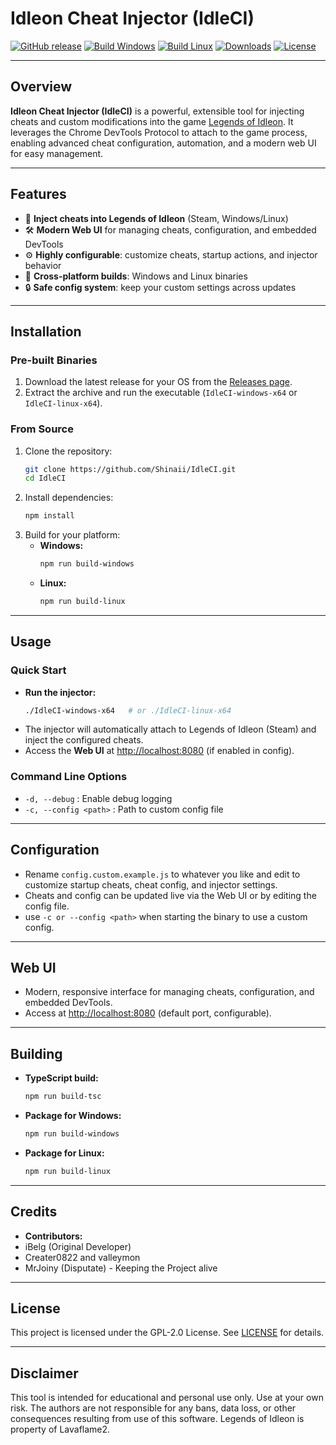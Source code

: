 # Idleon Cheat Injector (IdleCI)

[![GitHub release](https://img.shields.io/github/v/release/Shinaii/IdleCI?style=for-the-badge)](https://github.com/Shinaii/IdleCI/releases)
[![Build Windows](https://img.shields.io/badge/build-windows-blue?style=for-the-badge&logo=windows)](https://github.com/Shinaii/IdleCI/actions)
[![Build Linux](https://img.shields.io/badge/build-linux-yellow?style=for-the-badge&logo=linux)](https://github.com/Shinaii/IdleCI/actions)
[![Downloads](https://img.shields.io/github/downloads/Shinaii/IdleCI/total?style=for-the-badge)](https://github.com/Shinaii/IdleCI/releases)
[![License](https://img.shields.io/github/license/Shinaii/IdleCI?style=for-the-badge)](LICENSE)

---

## Overview

**Idleon Cheat Injector (IdleCI)** is a powerful, extensible tool for injecting cheats and custom modifications into the game [Legends of Idleon](https://www.legendsofidleon.com/). It leverages the Chrome DevTools Protocol to attach to the game process, enabling advanced cheat configuration, automation, and a modern web UI for easy management.

---

## Features

- 🚀 **Inject cheats into Legends of Idleon** (Steam, Windows/Linux)
- 🛠️ **Modern Web UI** for managing cheats, configuration, and embedded DevTools
- ⚙️ **Highly configurable**: customize cheats, startup actions, and injector behavior
- 📝 **Cross-platform builds**: Windows and Linux binaries
- 🔒 **Safe config system**: keep your custom settings across updates

---

## Installation

### Pre-built Binaries

1. Download the latest release for your OS from the [Releases page](https://github.com/Shinaii/IdleCI/releases).
2. Extract the archive and run the executable (`IdleCI-windows-x64` or `IdleCI-linux-x64`).

### From Source

1. Clone the repository:
   ```sh
   git clone https://github.com/Shinaii/IdleCI.git
   cd IdleCI
   ```
2. Install dependencies:
   ```sh
   npm install
   ```
3. Build for your platform:
   - **Windows:**
     ```sh
     npm run build-windows
     ```
   - **Linux:**
     ```sh
     npm run build-linux
     ```

---

## Usage

### Quick Start

- **Run the injector:**
  ```sh
  ./IdleCI-windows-x64   # or ./IdleCI-linux-x64
  ```
- The injector will automatically attach to Legends of Idleon (Steam) and inject the configured cheats.
- Access the **Web UI** at [http://localhost:8080](http://localhost:8080) (if enabled in config).

### Command Line Options

- `-d, --debug` : Enable debug logging
- `-c, --config <path>` : Path to custom config file

---

## Configuration

- Rename `config.custom.example.js` to whatever you like and edit to customize startup cheats, cheat config, and injector settings.
- Cheats and config can be updated live via the Web UI or by editing the config file.
- use `-c or --config <path>` when starting the binary to use a custom config.

---

## Web UI

- Modern, responsive interface for managing cheats, configuration, and embedded DevTools.
- Access at [http://localhost:8080](http://localhost:8080) (default port, configurable).

---

## Building

- **TypeScript build:**
  ```sh
  npm run build-tsc
  ```
- **Package for Windows:**
  ```sh
  npm run build-windows
  ```
- **Package for Linux:**
  ```sh
  npm run build-linux
  ```

---

## Credits

- **Contributors:** 
- iBelg (Original Developer)
- Creater0822 and valleymon
- MrJoiny (Disputate) - Keeping the Project alive
---

## License

This project is licensed under the GPL-2.0 License. See [LICENSE](LICENSE) for details.

---

## Disclaimer

This tool is intended for educational and personal use only. Use at your own risk. The authors are not responsible for any bans, data loss, or other consequences resulting from use of this software. Legends of Idleon is property of Lavaflame2. 
